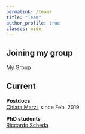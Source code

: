 ```yaml
---
permalink: /team/
title: "Team"
author_profile: true
classes: wide
---
```


## Joining my group

My Group
## Current

**Postdocs**   
[Chiara Marzi](https://www.unibo.it/sitoweb/chiara.marzi3/), since Feb. 2019        

**PhD students**   
[Riccardo Scheda](https://www.unibo.it/sitoweb/riccardo.scheda2)
